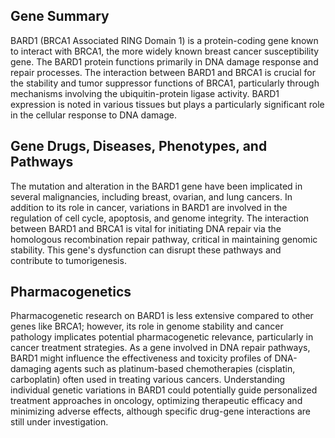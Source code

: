 ## Gene Summary
BARD1 (BRCA1 Associated RING Domain 1) is a protein-coding gene known to interact with BRCA1, the more widely known breast cancer susceptibility gene. The BARD1 protein functions primarily in DNA damage response and repair processes. The interaction between BARD1 and BRCA1 is crucial for the stability and tumor suppressor functions of BRCA1, particularly through mechanisms involving the ubiquitin-protein ligase activity. BARD1 expression is noted in various tissues but plays a particularly significant role in the cellular response to DNA damage.

## Gene Drugs, Diseases, Phenotypes, and Pathways
The mutation and alteration in the BARD1 gene have been implicated in several malignancies, including breast, ovarian, and lung cancers. In addition to its role in cancer, variations in BARD1 are involved in the regulation of cell cycle, apoptosis, and genome integrity. The interaction between BARD1 and BRCA1 is vital for initiating DNA repair via the homologous recombination repair pathway, critical in maintaining genomic stability. This gene's dysfunction can disrupt these pathways and contribute to tumorigenesis.

## Pharmacogenetics
Pharmacogenetic research on BARD1 is less extensive compared to other genes like BRCA1; however, its role in genome stability and cancer pathology implicates potential pharmacogenetic relevance, particularly in cancer treatment strategies. As a gene involved in DNA repair pathways, BARD1 might influence the effectiveness and toxicity profiles of DNA-damaging agents such as platinum-based chemotherapies (cisplatin, carboplatin) often used in treating various cancers. Understanding individual genetic variations in BARD1 could potentially guide personalized treatment approaches in oncology, optimizing therapeutic efficacy and minimizing adverse effects, although specific drug-gene interactions are still under investigation.